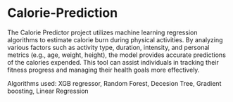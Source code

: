 # Calorie-Prediction
The Calorie Predictor project utilizes machine learning regression algorithms to estimate calorie burn during physical activities. By analyzing various factors such as activity type, duration, intensity, and personal metrics (e.g., age, weight, height), the model provides accurate predictions of the calories expended. This tool can assist individuals in tracking their fitness progress and managing their health goals more effectively.

Algorithms used:
XGB regressor,
Random Forest, 
Decesion Tree, 
Gradient boosting, 
Linear Regression
